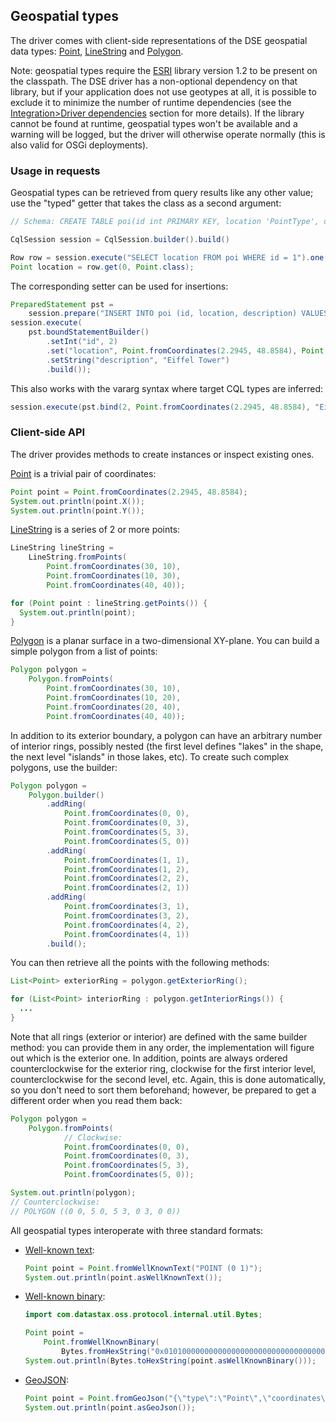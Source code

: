 ## Geospatial types

The driver comes with client-side representations of the DSE geospatial data types: [Point],
[LineString] and [Polygon].

Note: geospatial types require the [ESRI] library version 1.2 to be present on the classpath. The
DSE driver has a non-optional dependency on that library, but if your application does not use
geotypes at all, it is possible to exclude it to minimize the number of runtime dependencies (see
the [Integration>Driver dependencies](../../integration/#driver-dependencies) section for
more details). If the library cannot be found at runtime, geospatial types won't be available and a
warning will be logged, but the driver will otherwise operate normally (this is also valid for OSGi
deployments).

### Usage in requests

Geospatial types can be retrieved from query results like any other value; use the "typed" getter
that takes the class as a second argument: 

```java
// Schema: CREATE TABLE poi(id int PRIMARY KEY, location 'PointType', description text);

CqlSession session = CqlSession.builder().build()

Row row = session.execute("SELECT location FROM poi WHERE id = 1").one();
Point location = row.get(0, Point.class);
```

The corresponding setter can be used for insertions:

```java
PreparedStatement pst =
    session.prepare("INSERT INTO poi (id, location, description) VALUES (?, ?, ?)");
session.execute(
    pst.boundStatementBuilder()
        .setInt("id", 2)
        .set("location", Point.fromCoordinates(2.2945, 48.8584), Point.class)
        .setString("description", "Eiffel Tower")
        .build());
```

This also works with the vararg syntax where target CQL types are inferred:

```java
session.execute(pst.bind(2, Point.fromCoordinates(2.2945, 48.8584), "Eiffel Tower"));
``` 

### Client-side API

The driver provides methods to create instances or inspect existing ones.

[Point] is a trivial pair of coordinates:

```java
Point point = Point.fromCoordinates(2.2945, 48.8584);
System.out.println(point.X());
System.out.println(point.Y());
```

[LineString] is a series of 2 or more points: 

```java
LineString lineString =
    LineString.fromPoints(
        Point.fromCoordinates(30, 10),
        Point.fromCoordinates(10, 30),
        Point.fromCoordinates(40, 40));

for (Point point : lineString.getPoints()) {
  System.out.println(point);
}
```

[Polygon] is a planar surface in a two-dimensional XY-plane. You can build a simple polygon from a
list of points:

```java
Polygon polygon =
    Polygon.fromPoints(
        Point.fromCoordinates(30, 10),
        Point.fromCoordinates(10, 20),
        Point.fromCoordinates(20, 40),
        Point.fromCoordinates(40, 40));
```
 
In addition to its exterior boundary, a polygon can have an arbitrary number of interior rings,
possibly nested (the first level defines "lakes" in the shape, the next level "islands" in those
lakes, etc). To create such complex polygons, use the builder:

```java
Polygon polygon =
    Polygon.builder()
        .addRing(
            Point.fromCoordinates(0, 0),
            Point.fromCoordinates(0, 3),
            Point.fromCoordinates(5, 3),
            Point.fromCoordinates(5, 0))
        .addRing(
            Point.fromCoordinates(1, 1),
            Point.fromCoordinates(1, 2),
            Point.fromCoordinates(2, 2),
            Point.fromCoordinates(2, 1))
        .addRing(
            Point.fromCoordinates(3, 1),
            Point.fromCoordinates(3, 2),
            Point.fromCoordinates(4, 2),
            Point.fromCoordinates(4, 1))
        .build();
```

You can then retrieve all the points with the following methods:

```java
List<Point> exteriorRing = polygon.getExteriorRing();

for (List<Point> interiorRing : polygon.getInteriorRings()) {
  ...
}
```

Note that all rings (exterior or interior) are defined with the same builder method: you can provide
them in any order, the implementation will figure out which is the exterior one. In addition, points
are always ordered counterclockwise for the exterior ring, clockwise for the first interior level,
counterclockwise for the second level, etc. Again, this is done automatically, so you don't need to
sort them beforehand; however, be prepared to get a different order when you read them back:

```java
Polygon polygon =
    Polygon.fromPoints(
            // Clockwise:
            Point.fromCoordinates(0, 0),
            Point.fromCoordinates(0, 3),
            Point.fromCoordinates(5, 3),
            Point.fromCoordinates(5, 0));

System.out.println(polygon);
// Counterclockwise:
// POLYGON ((0 0, 5 0, 5 3, 0 3, 0 0))
```

All geospatial types interoperate with three standard formats:

* [Well-known text]\:

    ```java
    Point point = Point.fromWellKnownText("POINT (0 1)");
    System.out.println(point.asWellKnownText());
    ```

* [Well-known binary]\:

    ```java
    import com.datastax.oss.protocol.internal.util.Bytes;

    Point point =
        Point.fromWellKnownBinary(
            Bytes.fromHexString("0x01010000000000000000000000000000000000f03f"));
    System.out.println(Bytes.toHexString(point.asWellKnownBinary()));
    ```

* [GeoJSON]\:

    ```java
    Point point = Point.fromGeoJson("{\"type\":\"Point\",\"coordinates\":[0.0,1.0]}");
    System.out.println(point.asGeoJson());
    ```

[ESRI]: https://github.com/Esri/geometry-api-java

[LineString]: https://docs.datastax.com/en/drivers/java/4.11/com/datastax/dse/driver/api/core/data/geometry/LineString.html
[Point]:      https://docs.datastax.com/en/drivers/java/4.11/com/datastax/dse/driver/api/core/data/geometry/Point.html
[Polygon]:    https://docs.datastax.com/en/drivers/java/4.11/com/datastax/dse/driver/api/core/data/geometry/Polygon.html

[Well-known text]: https://en.wikipedia.org/wiki/Well-known_text
[Well-known binary]: https://en.wikipedia.org/wiki/Well-known_text#Well-known_binary
[GeoJSON]: https://tools.ietf.org/html/rfc7946
